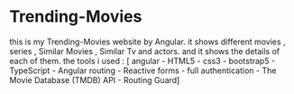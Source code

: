 # Trending-Movies
this is my Trending-Movies website by Angular. it shows different movies , series , Similar Movies , Similar Tv and actors. and it shows the details of each of them. the tools i used : [ angular - HTML5 - css3 - bootstrap5 - TypeScript - Angular routing - Reactive forms - full authentication - The Movie Database (TMDB) API - Routing Guard]
